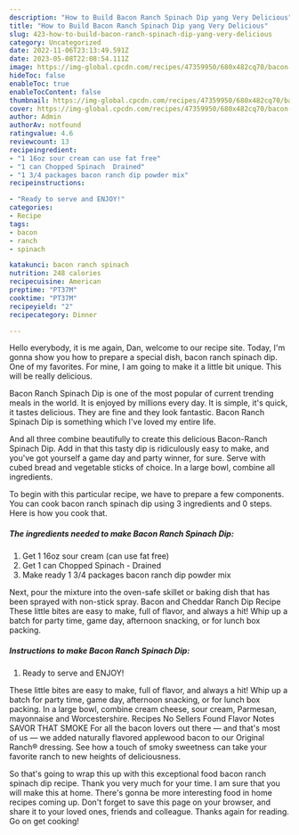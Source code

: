 ```yaml
---
description: "How to Build Bacon Ranch Spinach Dip yang Very Delicious"
title: "How to Build Bacon Ranch Spinach Dip yang Very Delicious"
slug: 423-how-to-build-bacon-ranch-spinach-dip-yang-very-delicious
category: Uncategorized
date: 2022-11-06T23:13:49.591Z
date: 2023-05-08T22:08:54.111Z
image: https://img-global.cpcdn.com/recipes/47359950/680x482cq70/bacon-ranch-spinach-dip-recipe-main-photo.jpg
hideToc: false
enableToc: true
enableTocContent: false
thumbnail: https://img-global.cpcdn.com/recipes/47359950/680x482cq70/bacon-ranch-spinach-dip-recipe-main-photo.jpg
cover: https://img-global.cpcdn.com/recipes/47359950/680x482cq70/bacon-ranch-spinach-dip-recipe-main-photo.jpg
author: Admin
authorAv: notfound
ratingvalue: 4.6
reviewcount: 13
recipeingredient:
- "1 16oz sour cream can use fat free"
- "1 can Chopped Spinach  Drained"
- "1 3/4 packages bacon ranch dip powder mix"
recipeinstructions:

- "Ready to serve and ENJOY!"
categories:
- Recipe
tags:
- bacon
- ranch
- spinach

katakunci: bacon ranch spinach 
nutrition: 248 calories
recipecuisine: American
preptime: "PT37M"
cooktime: "PT37M"
recipeyield: "2"
recipecategory: Dinner

---
```



Hello everybody, it is me again, Dan, welcome to our recipe site. Today, I'm gonna show you how to prepare a special dish, bacon ranch spinach dip. One of my favorites. For mine, I am going to make it a little bit unique. This will be really delicious.

Bacon Ranch Spinach Dip is one of the most popular of current trending meals in the world. It is enjoyed by millions every day. It is simple, it's quick, it tastes delicious. They are fine and they look fantastic. Bacon Ranch Spinach Dip is something which I've loved my entire life.

And all three combine beautifully to create this delicious Bacon-Ranch Spinach Dip. Add in that this tasty dip is ridiculously easy to make, and you&#39;ve got yourself a game day and party winner, for sure. Serve with cubed bread and vegetable sticks of choice. In a large bowl, combine all ingredients.


To begin with this particular recipe, we have to prepare a few components. You can cook bacon ranch spinach dip using 3 ingredients and 0 steps. Here is how you cook that.

<!--inarticleads1-->

##### The ingredients needed to make Bacon Ranch Spinach Dip:

1. Get 1 16oz sour cream (can use fat free)
1. Get 1 can Chopped Spinach - Drained
1. Make ready 1 3/4 packages bacon ranch dip powder mix


Next, pour the mixture into the oven-safe skillet or baking dish that has been sprayed with non-stick spray. Bacon and Cheddar Ranch Dip Recipe These little bites are easy to make, full of flavor, and always a hit! Whip up a batch for party time, game day, afternoon snacking, or for lunch box packing. 

<!--inarticleads2-->

##### Instructions to make Bacon Ranch Spinach Dip:


1. Ready to serve and ENJOY!

These little bites are easy to make, full of flavor, and always a hit! Whip up a batch for party time, game day, afternoon snacking, or for lunch box packing. In a large bowl, combine cream cheese, sour cream, Parmesan, mayonnaise and Worcestershire. Recipes No Sellers Found Flavor Notes SAVOR THAT SMOKE For all the bacon lovers out there — and that&#39;s most of us — we added naturally flavored applewood bacon to our Original Ranch® dressing. See how a touch of smoky sweetness can take your favorite ranch to new heights of deliciousness. 

So that's going to wrap this up with this exceptional food bacon ranch spinach dip recipe. Thank you very much for your time. I am sure that you will make this at home. There's gonna be more interesting food in home recipes coming up. Don't forget to save this page on your browser, and share it to your loved ones, friends and colleague. Thanks again for reading. Go on get cooking!
